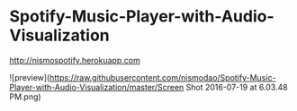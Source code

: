 # Spotify-Music-Player-with-Audio-Visualization

http://nismospotify.herokuapp.com

![preview](https://raw.githubusercontent.com/nismodao/Spotify-Music-Player-with-Audio-Visualization/master/Screen Shot 2016-07-19 at 6.03.48 PM.png)
